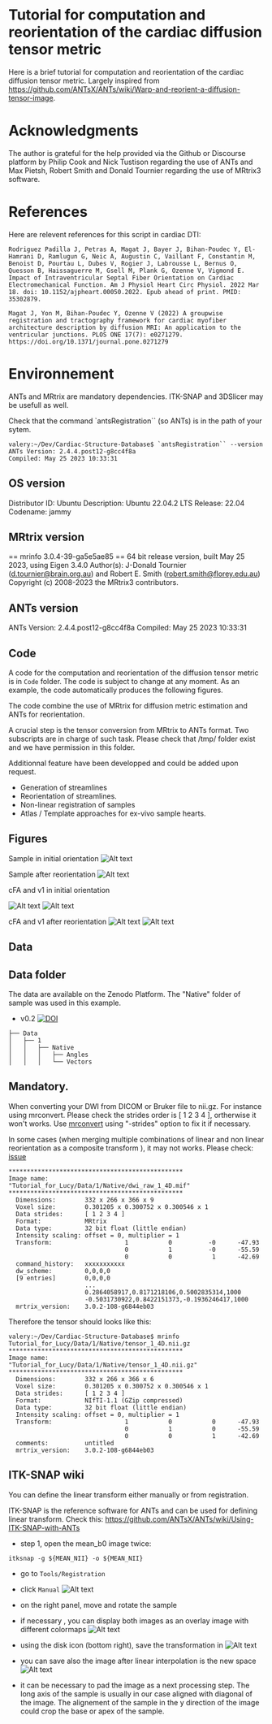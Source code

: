 # Tutorial for computation and reorientation of the cardiac diffusion tensor metric 

Here is a brief tutorial for computation and reorientation of the cardiac diffusion tensor metric. Largely inspired from https://github.com/ANTsX/ANTs/wiki/Warp-and-reorient-a-diffusion-tensor-image.

# Acknowledgments

The author is grateful for the help provided via the Github or Discourse platform by Philip Cook and Nick Tustison regarding the use of ANTs and Max Pietsh, Robert Smith and Donald Tournier regarding the use of MRtrix3 software. 

# References
Here are relevent references for this script in cardiac DTI: 

```
Rodriguez Padilla J, Petras A, Magat J, Bayer J, Bihan-Poudec Y, El-Hamrani D, Ramlugun G, Neic A, Augustin C, Vaillant F, Constantin M, Benoist D, Pourtau L, Dubes V, Rogier J, Labrousse L, Bernus O, Quesson B, Haissaguerre M, Gsell M, Plank G, Ozenne V, Vigmond E. Impact of Intraventricular Septal Fiber Orientation on Cardiac Electromechanical Function. Am J Physiol Heart Circ Physiol. 2022 Mar 18. doi: 10.1152/ajpheart.00050.2022. Epub ahead of print. PMID: 35302879.
```

```
Magat J, Yon M, Bihan-Poudec Y, Ozenne V (2022) A groupwise registration and tractography framework for cardiac myofiber architecture description by diffusion MRI: An application to the ventricular junctions. PLOS ONE 17(7): e0271279. https://doi.org/10.1371/journal.pone.0271279
```

# Environnement

ANTs and MRtrix are mandatory dependencies. ITK-SNAP and 3DSlicer may be usefull as well. 

Check that the command `antsRegistration`` (so ANTs) is in the path of your sytem. 

```
valery:~/Dev/Cardiac-Structure-Database$ `antsRegistration`` --version
ANTs Version: 2.4.4.post12-g8cc4f8a
Compiled: May 25 2023 10:33:31
```

## OS version

Distributor ID:	Ubuntu
Description:	Ubuntu 22.04.2 LTS
Release:	22.04
Codename:	jammy
 
## MRtrix version
== mrinfo 3.0.4-39-ga5e5ae85 ==
64 bit release version, built May 25 2023, using Eigen 3.4.0
Author(s): J-Donald Tournier (d.tournier@brain.org.au) and Robert E. Smith (robert.smith@florey.edu.au)
Copyright (c) 2008-2023 the MRtrix3 contributors.

## ANTs version
ANTs Version: 2.4.4.post12-g8cc4f8a
Compiled: May 25 2023 10:33:31

## Code 

A code for the computation and reorientation of the diffusion tensor metric is in `Code` folder. The code is subject to change at any moment. As an example, the code automatically produces the following figures.

The code combine the use of MRtrix for diffusion metric estimation and ANTs for reorientation.

A crucial step is the tensor conversion from MRtrix to ANTs format. Two subscripts are in charge of such task.
Please check that /tmp/ folder exist and we have permission in this folder.

Additionnal feature have been developped and could be added upon request.


* Generation of streamlines 
* Reorientation of streamlines.
* Non-linear registration of samples
* Atlas / Template approaches for ex-vivo sample hearts.



## Figures

Sample in initial orientation
![Alt text](Figures/figure_2D_mean_bzero_initial_1_0000.png)

Sample after reorientation
![Alt text](Figures/figure_2D_mean_bzero_after_rotation_1_0000.png) 

cFA and v1 in initial orientation

![Alt text](Figures/figure_2D_initial_cFA_1_0000.png)
![Alt text](Figures/figure_2D_initial_fixel_1_0000.png)

cFA and v1 after reorientation
![Alt text](Figures/figure_2D_after_rotation_cFA_1_0000.png) 
![Alt text](Figures/figure_2D_after_rotation_fixel_1_0000.png) 


## Data

## Data folder

The data are available on the Zenodo Platform. The "Native" folder of sample was used in this example. 

* v0.2 [![DOI](https://zenodo.org/badge/DOI/10.5281/zenodo.5156088.svg)](https://doi.org/10.5281/zenodo.5156088) 

```
├── Data
│   ├── 1
│   │   ├── Native
│   │   │   ├── Angles
│   │   │   └── Vectors
```

## Mandatory.

When converting your DWI from DICOM or Bruker file to nii.gz. For instance using mrconvert. Please check the strides order is [ 1 2 3 4 ], ortherwise it won't works. Use [mrconvert](https://mrtrix.readthedocs.io/en/dev/reference/commands/mrconvert.html) using "-strides" option to fix it if necessary.

In some cases (when merging multiple combinations of linear and non linear reorientation as a composite transform ), it may not works.
Please check: [issue](https://github.com/ANTsX/ANTs/issues/1137)

```
************************************************
Image name:          "Tutorial_for_Lucy/Data/1/Native/dwi_raw_1_4D.mif"
************************************************
  Dimensions:        332 x 266 x 366 x 9
  Voxel size:        0.301205 x 0.300752 x 0.300546 x 1
  Data strides:      [ 1 2 3 4 ]
  Format:            MRtrix
  Data type:         32 bit float (little endian)
  Intensity scaling: offset = 0, multiplier = 1
  Transform:                    1           0          -0      -47.93
                                0           1          -0      -55.59
                                0           0           1      -42.69
  command_history:   xxxxxxxxxxx
  dw_scheme:         0,0,0,0
  [9 entries]        0,0,0,0
                     ...
                     0.2864058917,0.8171218106,0.5002835314,1000
                     -0.5031730922,0.8422151373,-0.1936246417,1000
  mrtrix_version:    3.0.2-108-g6844eb03

```

Therefore the tensor should looks like this:

```
valery:~/Dev/Cardiac-Structure-Database$ mrinfo Tutorial_for_Lucy/Data/1/Native/tensor_1_4D.nii.gz 
************************************************
Image name:          "Tutorial_for_Lucy/Data/1/Native/tensor_1_4D.nii.gz"
************************************************
  Dimensions:        332 x 266 x 366 x 6
  Voxel size:        0.301205 x 0.300752 x 0.300546 x 1
  Data strides:      [ 1 2 3 4 ]
  Format:            NIfTI-1.1 (GZip compressed)
  Data type:         32 bit float (little endian)
  Intensity scaling: offset = 0, multiplier = 1
  Transform:                    1           0           0      -47.93
                                0           1           0      -55.59
                                0           0           1      -42.69
  comments:          untitled
  mrtrix_version:    3.0.2-108-g6844eb03
```

## ITK-SNAP wiki

You can define the linear transform either manually or from registration. 

ITK-SNAP is the reference software for ANTs and can be used for defining linear transform.
Check this: https://github.com/ANTsX/ANTs/wiki/Using-ITK-SNAP-with-ANTs

* step 1, open the mean_b0 image twice:
```
itksnap -g ${MEAN_NII} -o ${MEAN_NII}
```
* go to `Tools/Registration`
* click `Manual`
![Alt text](Figures/1.png)
* on the right panel, move and rotate the sample
* if necessary , you can display both images as an overlay image with different colormaps
![Alt text](Figures/2.png)
* using the disk icon (bottom right), save the transformation in
![Alt text](Figures/3.png)
* you can save also the image after linear interpolation is the new space
![Alt text](Figures/4.png)

* it can be necessary to pad the image as a next processing step. The long axis of the sample is usually in our case aligned with diagonal of the image. The alignement of the sample in the y direction of the image could crop the base or apex of the sample.



